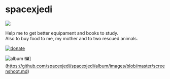# spacexjedi

![](https://media.giphy.com/media/ff0dv4KMGxjna/source.gif)  

Help me to get better equipament and books to study.   
Also to buy food to me, my mother and to two rescued animals.     

[![donate](https://github.com/spacexjedi/spacexjedi/blob/master/don.jpg)](https://github.com/spacexjedi/spacexjedi/donate/blob/master/donate.md)    


![album 🖼](https://github.com/spacexjedi/spacexjedi/blob/master/don.jpg)](https://github.com/spacexjedi/spacexjedi/album/images/blob/master/screenshoot.md)

